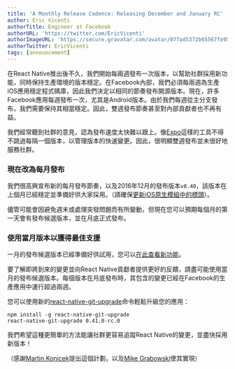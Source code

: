 ```yaml
---
title: 'A Monthly Release Cadence: Releasing December and January RC'
author: Eric Vicenti
authorTitle: Engineer at Facebook
authorURL: 'https://twitter.com/EricVicenti'
authorImageURL: 'https://secure.gravatar.com/avatar/077ad5372b65567fe952a99f3b627048?s=128'
authorTwitter: EricVicenti
tags: [announcement]
---
```


在React Native推出後不久，我們開始每兩週發布一次版本，以幫助社群採用新功能，同時保持生產環境的版本穩定。在Facebook內部，我們必須每兩週為生產iOS應用穩定程式碼庫，因此我們決定以相同的節奏發布開源版本。現在，許多Facebook應用每週發布一次，尤其是Android版本。由於我們每週從主分支發布，我們需要保持其相當穩定。因此，雙週發布節奏甚至對內部貢獻者也不再有益。

我們經常聽到社群的意見，認為發布速度太快難以跟上。像[Expo](https://expo.io/)這樣的工具不得不跳過每隔一個版本，以管理版本的快速變更。因此，很明顯雙週發布並未很好地服務社群。

### 現在改為每月發布

我們很高興宣布新的每月發布節奏，以及2016年12月的發布版本`v0.40`，該版本在上個月已經穩定並準備好供大家採用。（請確保[更新iOS原生模組中的標頭](https://github.com/facebook/react-native/releases/tag/v0.40.0)）。

儘管可能會因避免週末或處理突發問題而有所變動，但現在您可以預期每個月的第一天會有發布候選版本，並在月底正式發布。

### 使用當月版本以獲得最佳支援

一月的發布候選版本已經準備好供試用，您可以[在此查看新功能](https://github.com/facebook/react-native/releases/tag/v0.41.0-rc.0)。

要了解即將到來的變更並向React Native貢獻者提供更好的反饋，請盡可能使用當月的發布候選版本。每個版本在月底發布時，其包含的變更已經在Facebook的生產應用中運行超過兩週。

您可以使用新的[react-native-git-upgrade](/blog/2016/12/05/easier-upgrades)命令輕鬆升級您的應用：

```
npm install -g react-native-git-upgrade
react-native-git-upgrade 0.41.0-rc.0
```

我們希望這種更簡單的方法能讓社群更容易追蹤React Native的變更，並盡快採用新版本！

（感謝[Martin Konicek](https://github.com/mkonicek)提出這個計劃，以及[Mike Grabowski](https://github.com/grabbou)使其實現）